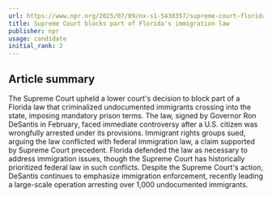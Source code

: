 ```yaml
---
url: https://www.npr.org/2025/07/09/nx-s1-5430357/supreme-court-florida-immigration
title: Supreme Court blocks part of Florida's immigration law
publisher: npr
usage: candidate
initial_rank: 2
---
```

## Article summary
The Supreme Court upheld a lower court's decision to block part of a Florida law that criminalized undocumented immigrants crossing into the state, imposing mandatory prison terms. The law, signed by Governor Ron DeSantis in February, faced immediate controversy after a U.S. citizen was wrongfully arrested under its provisions. Immigrant rights groups sued, arguing the law conflicted with federal immigration law, a claim supported by Supreme Court precedent. Florida defended the law as necessary to address immigration issues, though the Supreme Court has historically prioritized federal law in such conflicts. Despite the Supreme Court's action, DeSantis continues to emphasize immigration enforcement, recently leading a large-scale operation arresting over 1,000 undocumented immigrants.
